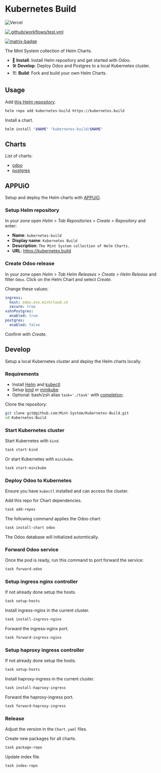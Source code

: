 Kubernetes Build
===

![Vercel](https://vercelbadge.vercel.app/api/mint-system/kubernetes-build)

[![.github/workflows/test.yml](https://github.com/Mint-System/Kubernetes-Build/actions/workflows/test.yml/badge.svg)](https://github.com/Mint-System/Kubernetes-Build/actions/workflows/test.yml)

[![matrix-badge](https://matrix.to/img/matrix-badge.svg)](https://matrix.to/#/#odoo-build:mint-system.ch)

The Mint System collection of Helm Charts.

* 🚀 **Install**: Install Helm repository and get started with Odoo.
* 🛠️ **Develop**: Deploy Odoo and Postgres to a local Kubernetes cluster.
* 🏗️ **Build**: Fork and build your own Helm Charts.

## Usage

Add [this Helm repository](/index.yaml).

```bash
helm repo add kubernetes-build https://kubernetes.build
```

Install a chart.

```bash
helm install "$NAME" "kubernetes-build/$NAME"
```

## Charts

List of charts:

* [odoo](/odoo/README.md)
* [postgres](/postgres/README.md)

## APPUiO

Setup and deploy the Helm charts with [APPUiO](https://portal.appuio.cloud/).

### Setup Helm repository

In your zone open *Helm > Tab Repositories > Create > Repository* and enter:

* **Name**: `kubernetes-build`
* **Display name**: `Kubernetes Build`
* **Description**: `The Mint System collection of Helm Charts.`
* **URL**: <https://kubernetes.build>

### Create Odoo release

In your zone open *Helm > Tab Helm Releases > Create > Helm Release* and filter `Odoo`. Click on the Helm Chart and select *Create*.

Change these values:

```yaml
ingress:
  host: odoo.exo.mintcloud.ch
  secure: true
vshnPostgres:
  enabled: true
postgres:
  enabled: false
```

Confirm with *Create*.

## Develop

Setup a local Kubernetes cluster and deploy the Helm charts locally.

### Requirements

* Install [Helm](https://helm.sh/docs/intro/install/) and [kubectl](https://kubernetes.io/docs/tasks/tools/#kubectl) 
* Setup [kind](https://kind.sigs.k8s.io/) or [minikube](https://minikube.sigs.k8s.io/docs/)
* Optional: bash/zsh alias `task='./task'` with [completion](https://taskfile.build/#completion).

Clone the repository:

```bash
git clone git@github.com:Mint-System/Kubernetes-Build.git
cd Kubernetes-Build
```

### Start Kubernetes cluster

Start Kubernetes with `kind`.

```bash
task start-kind
```

Or start Kubernetes with `minikube`.

```bash
task start-minikube
```

### Deploy Odoo to Kubernetes

Ensure you have `kubectl` installed and can access the cluster.

Add this repo for Chart dependencies.

```bash
task add-repos
```

The following command applies the Odoo chart:

```bash
task install-chart odoo
```

The Odoo database will initialized automtically.

### Forward Odoo service

Once the pod is ready, run this command to port forward the service:

```bash
task forward-odoo
```

### Setup ingress nginx controller

If not already done setup the hosts.

```bash
task setup-hosts
```

Install ingress-nginx in the current cluster.

```bash
task install-ingress-nginx
```

Forward the ingress-nginx port.

```bash
task forward-ingress-nginx
```

### Setup haproxy ingress controller

If not already done setup the hosts.

```bash
task setup-hosts
```

Install haproxy-ingress in the current cluster.

```bash
task install-haproxy-ingress
```

Forward the haproxy-ingress port.

```bash
task forward-haproxy-ingress
```

### Release

Adjust the version in the `Chart.yaml` files.

Create new packages for all charts.

```bash
task package-repo
```

Update index file.

```bash
task index-repo
```

